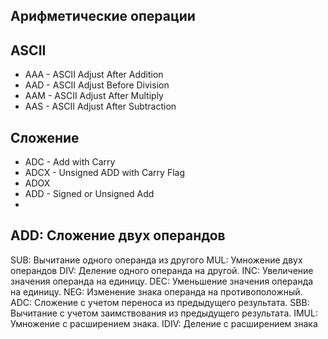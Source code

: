## Арифметические операции

## ASCII
- AAA - ASCII Adjust After Addition
- AAD - ASCII Adjust Before Division
- AAM - ASCII Adjust After Multiply
- AAS - ASCII Adjust After Subtraction

## Сложение
- ADC - Add with Carry
- ADCX - Unsigned ADD with Carry Flag
- ADOX
- ADD - Signed or Unsigned Add
- 

## ADD: Сложение двух операндов
SUB: Вычитание одного операнда из другого
MUL: Умножение двух операндов
DIV: Деление одного операнда на другой.
INC: Увеличение значения операнда на единицу.
DEC: Уменьшение значения операнда на единицу.
NEG: Изменение знака операнда на противоположный.
ADC: Сложение с учетом переноса из предыдущего результата.
SBB: Вычитание с учетом заимствования из предыдущего результата.
IMUL: Умножение с расширением знака.
IDIV: Деление с расширением знака
